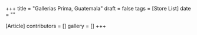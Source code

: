 +++
title = "Gallerias Prima, Guatemala"
draft = false
tags = [Store List]
date = ""

[Article]
contributors = []
gallery = []
+++
